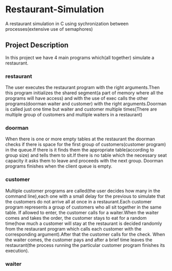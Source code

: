 # Restaurant-Simulation
A restaurant simulation in C using sychronization between processes(extensive use of semaphores)

## Project Description
In this project we have 4 main programs which(all together) simulate a restaurant.

### restaurant
  The user executes the restaurant program with the right arguments.Then this program initializes the shared 
  segment(a part of memory where all the programs will have access) and with the use of exec calls the other 
  programs(doorman waiter and customer) with the right arguments.Doorman is called just one time but waiter and 
  customer multiple times(There are multiple group of customers and multiple waiters in a restaurant)
  
 ### doorman
  When there is one or more empty tables at the restaurant the doorman checks if there is space for the first group 
  of customers(customer program) in the queue.If there is it finds them the appropriate table(according to group size)
  and tells them to sit.If there is no table  which the necessary seat capacity it asks them to leave and proceeds with
  the next group.
  Doorman programs finishes when the client queue is empty.
  
 ### customer
  Multiple customer programs are called(the user decides how many in the command line),each one with a small delay
  for the previous to simulate that the customers do not arrive all at once in a restaurant.Each customer program 
  represents a group of customers who all sit together in the same table.
  If allowed to enter, the customer calls for a waiter.When the waiter comes and takes the order, the customer stays
  to eat for a random time(how much a customer will stay at the restaurant is decided randomly from the restaurant 
  program which calls each customer with the corresponding argument).After that the customer calls for the check.
  When the waiter comes, the customer pays and after a brief time leaves the restaurant(the process running the particular
  customer program finishes its execution).
  
 ### waiter

